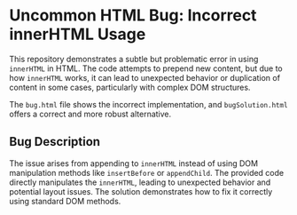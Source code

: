 # Uncommon HTML Bug: Incorrect innerHTML Usage

This repository demonstrates a subtle but problematic error in using `innerHTML` in HTML.  The code attempts to prepend new content, but due to how `innerHTML` works, it can lead to unexpected behavior or duplication of content in some cases, particularly with complex DOM structures.

The `bug.html` file shows the incorrect implementation, and `bugSolution.html` offers a correct and more robust alternative.

## Bug Description
The issue arises from appending to `innerHTML` instead of using DOM manipulation methods like `insertBefore` or `appendChild`. The provided code directly manipulates the `innerHTML`, leading to unexpected behavior and potential layout issues. The solution demonstrates how to fix it correctly using standard DOM methods.